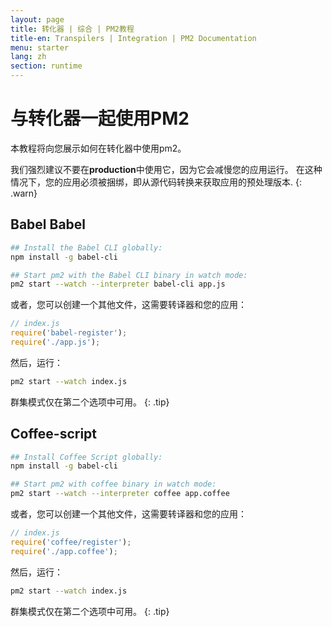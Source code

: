 ```yaml
---
layout: page
title: 转化器 | 综合 | PM2教程
title-en: Transpilers | Integration | PM2 Documentation
menu: starter
lang: zh
section: runtime
---
```


# 与转化器一起使用PM2

本教程将向您展示如何在转化器中使用pm2。

 我们强烈建议不要在**production**中使用它，因为它会减慢您的应用运行。 在这种情况下，您的应用必须被捆绑，即从源代码转换来获取应用的预处理版本.
{: .warn}

## Babel Babel

```bash
## Install the Babel CLI globally:
npm install -g babel-cli

## Start pm2 with the Babel CLI binary in watch mode:
pm2 start --watch --interpreter babel-cli app.js
```

或者，您可以创建一个其他文件，这需要转译器和您的应用：
```javascript
// index.js
require('babel-register');
require('./app.js');
```
然后，运行：
```bash
pm2 start --watch index.js
```

 群集模式仅在第二个选项中可用。
{: .tip}

## Coffee-script

```bash
## Install Coffee Script globally:
npm install -g babel-cli

## Start pm2 with coffee binary in watch mode:
pm2 start --watch --interpreter coffee app.coffee
```

或者，您可以创建一个其他文件，这需要转译器和您的应用：
```javascript
// index.js
require('coffee/register');
require('./app.coffee');
```
然后，运行：
```bash
pm2 start --watch index.js
```

 群集模式仅在第二个选项中可用。
{: .tip}